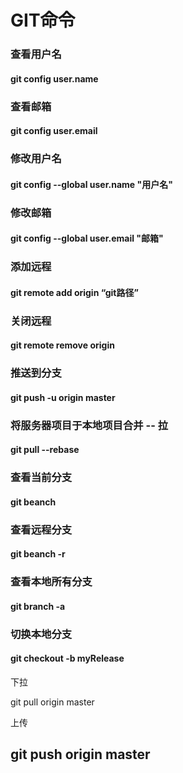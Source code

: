 

# GIT命令

### 查看用户名 

####  git config user.name

### 查看邮箱     

#### git config user.email

### 修改用户名

####  git config --global  user.name "用户名"

### 修改邮箱

#### git config --global user.email "邮箱" 

### 添加远程

####  git remote add origin “git路径”

### 关闭远程

####  git remote remove origin 

### 推送到分支 

#### git push -u origin master

### 将服务器项目于本地项目合并 -- 拉

#### git pull --rebase



### 查看当前分支

#### git beanch

### 查看远程分支

#### git beanch -r



### 查看本地所有分支

#### git branch -a

### 切换本地分支

#### git checkout -b myRelease 



下拉

 git pull origin master 

上传

## git push origin master

